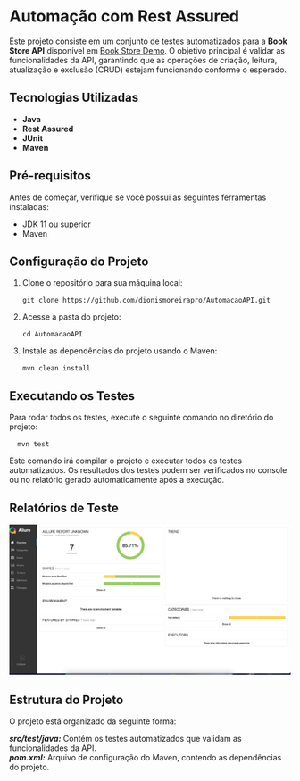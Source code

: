 # Automação com Rest Assured

Este projeto consiste em um conjunto de testes automatizados para a **Book Store API** disponível em [Book Store Demo](https://bookstore.demoqa.com/swagger/#/). O objetivo principal é validar as funcionalidades da API, garantindo que as operações de criação, leitura, atualização e exclusão (CRUD) estejam funcionando conforme o esperado.

## Tecnologias Utilizadas

- **Java**
- **Rest Assured**
- **JUnit**
- **Maven**

## Pré-requisitos

Antes de começar, verifique se você possui as seguintes ferramentas instaladas:

- JDK 11 ou superior
- Maven

## Configuração do Projeto

1. Clone o repositório para sua máquina local:
   ```
   git clone https://github.com/dionismoreirapro/AutomacaoAPI.git
   ```
2. Acesse a pasta do projeto:
   ```
   cd AutomacaoAPI
   ```
3. Instale as dependências do projeto usando o Maven:
    ```
    mvn clean install
    ```
## Executando os Testes

Para rodar todos os testes, execute o seguinte comando no diretório do projeto:

  ```
    mvn test
   ```
Este comando irá compilar o projeto e executar todos os testes automatizados. Os resultados dos testes podem ser verificados no console ou no relatório gerado automaticamente após a execução.   

## Relatórios de Teste
![Relatorio de teste ](https://github.com/dionismoreirapro/AutomacaoAPI/blob/main/relatorioTeste.png)

## Estrutura do Projeto
O projeto está organizado da seguinte forma:

***src/test/java:*** Contém os testes automatizados que validam as funcionalidades da API.</br>
***pom.xml:*** Arquivo de configuração do Maven, contendo as dependências do projeto.
